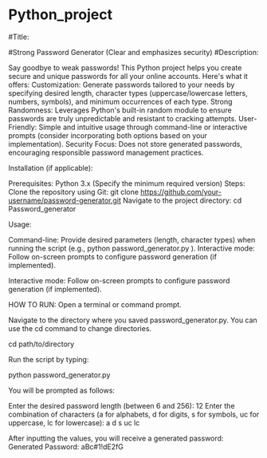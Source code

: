 # Python_project

#Title:

#Strong Password Generator (Clear and emphasizes security)
#Description:

Say goodbye to weak passwords! This Python project helps you create secure and unique passwords for all your online accounts.
Here's what it offers:
Customization: Generate passwords tailored to your needs by specifying desired length, character types (uppercase/lowercase letters, numbers, symbols), and minimum occurrences of each type.
Strong Randomness: Leverages Python's built-in random module to ensure passwords are truly unpredictable and resistant to cracking attempts.
User-Friendly: Simple and intuitive usage through command-line or interactive prompts (consider incorporating both options based on your implementation).
Security Focus: Does not store generated passwords, encouraging responsible password management practices.

Installation (if applicable):

Prerequisites: Python 3.x (Specify the minimum required version)
Steps:
Clone the repository using Git: git clone https://github.com/your-username/password-generator.git
Navigate to the project directory: cd Password_generator

Usage:

Command-line: Provide desired parameters (length, character types) when running the script (e.g., python password_generator.py ).
Interactive mode: Follow on-screen prompts to configure password generation (if implemented).

Interactive mode: Follow on-screen prompts to configure password generation (if implemented).

HOW TO RUN:
Open a terminal or command prompt.

Navigate to the directory where you saved password_generator.py. You can use the cd command to change directories. 

cd path/to/directory

Run the script by typing:

python password_generator.py

You will be prompted as follows:

Enter the desired password length (between 6 and 256): 12
Enter the combination of characters (a for alphabets, d for digits, s for symbols, uc for uppercase, lc for lowercase): a d s uc lc


After inputting the values, you will receive a generated password:
Generated Password: aBc#1!dE2fG



